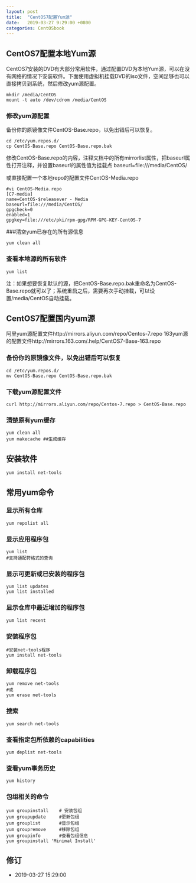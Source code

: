 ```yaml
---
layout: post
title:  "CentOS7配置Yum源"
date:   2019-03-27 9:29:00 +0800
categories: CentOSbook
---
```





## CentOS7配置本地Yum源

CentOS7安装的DVD有大部分常用软件，通过配置DVD为本地Yum源，可以在没有网络的情况下安装软件。下面使用虚拟机挂载DVD的iso文件，空间足够也可以直接拷贝到系统，然后修改yum源配置。

```
mkdir /media/CentOS
mount -t auto /dev/cdrom /media/CentOS
```

### 修改yum源配置
备份你的原镜像文件CentOS-Base.repo，以免出错后可以恢复。
```
cd /etc/yum.repos.d/
cp CentOS-Base.repo CentOS-Base.repo.bak
```
修改CentOS-Base.repo的内容，注释文档中的所有mirrorlist属性，把baseurl属性打开注释，并设置baseurl的属性值为挂载点
baseurl=file:///media/CentOS/

或直接配置一个本地repo的配置文件CentOS-Media.repo
```
#vi CentOS-Media.repo
[C7-media]
name=CentOS-$releasever - Media
baseurl=file:///media/CentOS/
gpgcheck=0
enabled=1
gpgkey=file:///etc/pki/rpm-gpg/RPM-GPG-KEY-CentOS-7

```


###清空yum已存在的所有源信息
```
yum clean all
```
### 查看本地源的所有软件
```
yum list
```

注：如果想要恢复默认的源，把CentOS-Base.repo.bak重命名为CentOS-Base.repo就可以了；系统重启之后，需要再次手动挂载，可以设置/media/CentOS自动挂载。


## CentOS7配置国内yum源

阿里yum源配置文件http://mirrors.aliyun.com/repo/Centos-7.repo
163yum源的配置文件http://mirrors.163.com/.help/CentOS7-Base-163.repo

### 备份你的原镜像文件，以免出错后可以恢复   
```
cd /etc/yum.repos.d/
mv CentOS-Base.repo CentOS-Base.repo.bak
```

### 下载yum源配置文件

```
curl http://mirrors.aliyun.com/repo/Centos-7.repo > CentOS-Base.repo
```

### 清楚原有yum缓存
```
yum clean all
yum makecache ##生成缓存

```

## 安装软件
```
yum install net-tools
```

## 常用yum命令

### 显示所有仓库
```
yum repolist all
```

### 显示应用程序包
```
yum list 
#支持通配符格式的查询
```

### 显示可更新或已安装的程序包
```
yum list updates
yum list installed
```
### 显示仓库中最近增加的程序包
```
yum list recent
```
### 安装程序包
```
#安装net-tools程序
yum install net-tools
```

### 卸载程序包
```
yum remove net-tools
#或
yum erase net-tools
```

### 搜索
```
yum search net-tools
```
### 查看指定包所依赖的capabilities
```
yum deplist net-tools
```


### 查看yum事务历史
```
yum history
```
### 包组相关的命令
```
yum groupinstall    # 安装包组
yum groupupdate     #更新包组
yum grouplist       #显示包组
yum groupremove     #移除包组
yum groupinfo       #查看包组信息
yum groupinstall 'Minimal Install'
```

## 修订  
- 2019-03-27 15:29:00
